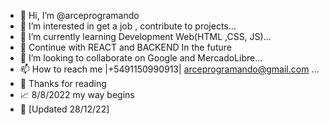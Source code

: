 - 👋 Hi, I’m @arceprogramando
- 👀 I’m interested in get a job , 
contribute to projects...
- 🌱 I’m currently learning Development Web(HTML ,CSS, JS)... 
- 🚀 Continue with REACT and BACKEND In the future
- 💞️ I’m looking to collaborate on Google and MercadoLibre...
- 📫 How to reach me |+5491150990913| arceprogramando@gmail.com ...
- 🙏 Thanks for reading
- 📈 8/8/2022 my way begins
- 🧿 [Updated 28/12/22]
<!---
arceprogramando/arceprogramando is a ✨ special ✨ repository because its `README.md` (this file) appears on your GitHub profile.
You can click the Preview link to take a look at your changes.
--->
